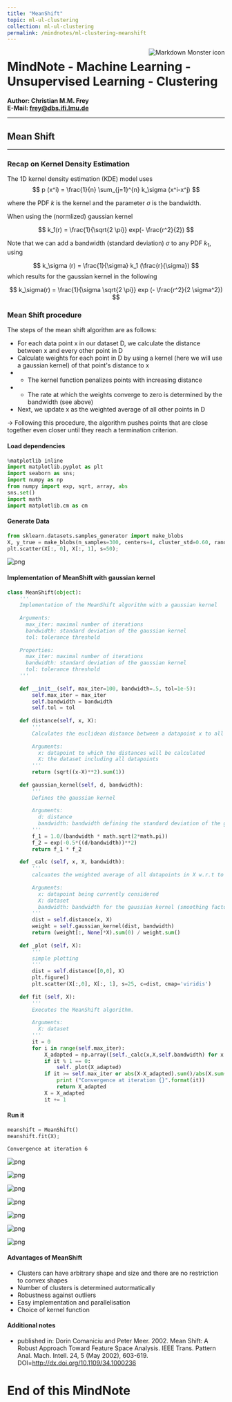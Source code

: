 ```yaml
---
title: "MeanShift"
topic: ml-ul-clustering
collection: ml-ul-clustering
permalink: /mindnotes/ml-clustering-meanshift
---
```


<img src="logo_cmmf.png"
     alt="Markdown Monster icon"
     style="float: right" />
# MindNote - Machine Learning - Unsupervised Learning - Clustering

**Author: Christian M.M. Frey**  
**E-Mail: <frey@dbs.ifi.lmu.de>**

---

## Mean Shift
---

### Recap on Kernel Density Estimation 

The 1D kernel density estimation (KDE) model uses 
$$
p (x^i) = \frac{1}{n} \sum_{j=1}^{n} k_\sigma (x^i-x^j)
$$

where the PDF $k$ is the kernel and the parameter $\sigma$ is the bandwidth.

When using the (normlized) gaussian kernel

$$
k_1(r) = \frac{1}{\sqrt{2 \pi}} exp(- \frac{r^2}{2})
$$

Note that we can add a bandwidth (standard deviation) $\sigma$ to any PDF $k_1$, using

$$
k_\sigma (r) = \frac{1}{\sigma} k_1 (\frac{r}{\sigma})
$$
which results for the gaussian kernel in the following

$$
k_\sigma(r) = \frac{1}{\sigma \sqrt{2 \pi}} exp (- \frac{r^2}{2 \sigma^2})
$$

### Mean Shift procedure
The steps of the mean shift algorithm are as follows:
* For each data point x in our dataset D, we calculate the distance between x and every other point in D
* Calculate weights for each point in D by using a kernel (here we will use a gaussian kernel) of that point's distance to x
* * The kernel function penalizes points with increasing distance
* * The rate at which the weights converge to zero is determined by the bandwidth (see above)
* Next, we update x as the weighted average of all other points in D

-> Following this procedure, the algorithm pushes points that are close together even closer until they reach a termination criterion. 

#### Load dependencies


```python
%matplotlib inline
import matplotlib.pyplot as plt
import seaborn as sns;
import numpy as np
from numpy import exp, sqrt, array, abs
sns.set()
import math
import matplotlib.cm as cm
```

#### Generate Data


```python
from sklearn.datasets.samples_generator import make_blobs
X, y_true = make_blobs(n_samples=300, centers=4, cluster_std=0.60, random_state=0)
plt.scatter(X[:, 0], X[:, 1], s=50);
```


![png](img/ml-ul-clustering-meanshift/output_6_0.png)


#### Implementation of MeanShift with gaussian kernel


```python
class MeanShift(object):
    '''
    Implementation of the MeanShift algorithm with a gaussian kernel
    
    Arguments: 
      max_iter: maximal number of iterations
      bandwidth: standard deviation of the gaussian kernel
      tol: tolerance threshold
      
    Properties:
      max_iter: maximal number of iterations
      bandwidth: standard deviation of the gaussian kernel
      tol: tolerance threshold
    '''
    
    def __init__(self, max_iter=100, bandwidth=.5, tol=1e-5):
        self.max_iter = max_iter
        self.bandwidth = bandwidth
        self.tol = tol
    
    def distance(self, x, X):
        '''
        Calculates the euclidean distance between a datapoint x to all other points in the dataset, denoted as X
        
        Arguments: 
          x: datapoint to which the distances will be calculated
          X: the dataset including all datapoints
        '''
        return (sqrt((x-X)**2).sum(1))
    
    def gaussian_kernel(self, d, bandwidth):
        '''
        Defines the gaussian kernel
        
        Arguments:
          d: distance 
          bandwidth: bandwidth defining the standard deviation of the gaussian kernel
        '''
        f_1 = 1.0/(bandwidth * math.sqrt(2*math.pi))
        f_2 = exp(-0.5*((d/bandwidth))**2)
        return f_1 * f_2 
    
    def _calc (self, x, X, bandwidth):
        '''
        calcuates the weighted average of all datapoints in X w.r.t to a certain datapoint x in X.
        
        Arguments:
          x: datapoint being currently considered
          X: dataset
          bandwidth: bandwidth for the gaussian kernel (smoothing factor)
        '''
        dist = self.distance(x, X)
        weight = self.gaussian_kernel(dist, bandwidth)
        return (weight[:, None]*X).sum(0) / weight.sum()
    
    def _plot (self, X):
        '''
        simple plotting
        '''
        dist = self.distance([0,0], X)
        plt.figure()
        plt.scatter(X[:,0], X[:, 1], s=25, c=dist, cmap='viridis')
        
    def fit (self, X):
        '''
        Executes the MeanShift algorithm. 
        
        Arguments: 
          X: dataset
        '''
        it = 0
        for i in range(self.max_iter):
            X_adapted = np.array([self._calc(x,X,self.bandwidth) for x in X])
            if it % 1 == 0:
                self._plot(X_adapted)
            if it >= self.max_iter or abs(X-X_adapted).sum()/abs(X.sum()) < self.tol:
                print ("Convergence at iteration {}".format(it))
                return X_adapted
            X = X_adapted
            it += 1
```

#### Run it


```python
meanshift = MeanShift()
meanshift.fit(X);
```

    Convergence at iteration 6



![png](img/ml-ul-clustering-meanshift/output_10_1.png)



![png](img/ml-ul-clustering-meanshift/output_10_2.png)



![png](img/ml-ul-clustering-meanshift/output_10_3.png)



![png](img/ml-ul-clustering-meanshift/output_10_4.png)



![png](img/ml-ul-clustering-meanshift/output_10_5.png)



![png](img/ml-ul-clustering-meanshift/output_10_6.png)



![png](img/ml-ul-clustering-meanshift/output_10_7.png)


#### Advantages of MeanShift
* Clusters can have arbitrary shape and size and there are no restriction to convex shapes
* Number of clusters is determined autormatically
* Robustness against outliers
* Easy implementation and parallelisation
* Choice of kernel function

#### Additional notes
* published in: Dorin Comaniciu and Peter Meer. 2002. Mean Shift: A Robust Approach Toward Feature Space Analysis. IEEE Trans. Pattern Anal. Mach. Intell. 24, 5 (May 2002), 603-619. DOI=http://dx.doi.org/10.1109/34.1000236

# End of this MindNote

